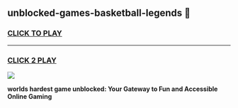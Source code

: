 
## unblocked-games-basketball-legends 👋
<h3>
<a href="https://premium.freeplayer.one?title=unblocked-games-basketball-legends&ref=14F">CLICK TO PLAY</a></h3>
<hr>

<h3>
<a href="https://premium.freeplayer.one?title=unblocked-games-basketball-legends&ref=14F">CLICK 2 PLAY</a>
  
</h3>

<a href="https://premium.freeplayer.one?title=unblocked-games-basketball-legends&ref=12F/"><img src="https://clearcache.store/games.png"></a>


**worlds hardest game unblocked: Your Gateway to Fun and Accessible Online Gaming**
